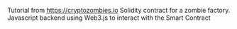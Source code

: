 Tutorial from https://cryptozombies.io
Solidity contract for a zombie factory.
Javascript backend using Web3.js to interact with the Smart Contract